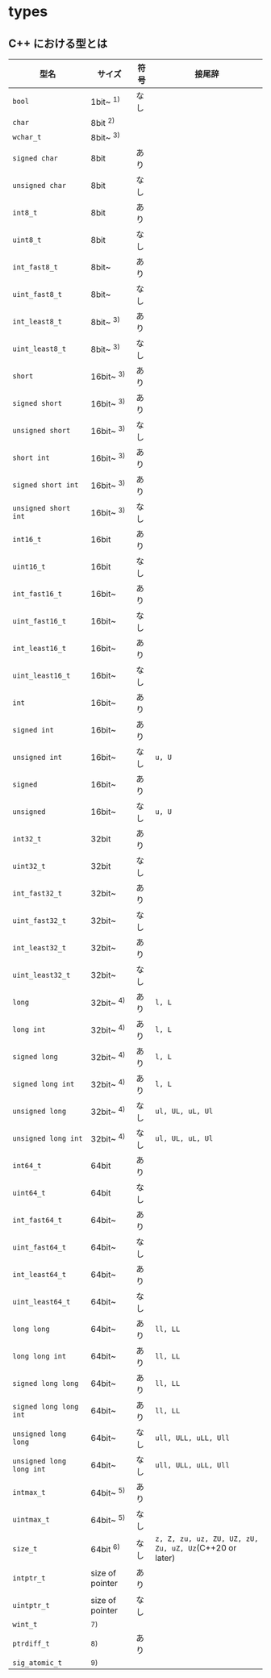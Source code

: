 # types
## C++ における型とは


| 型名                     | サイズ               | 符号 | 接尾辞                                           |
| ------------------------ | -------------------- | ---- | ------------------------------------------------ |
| `bool`                   | 1bit~ <sup>1)</sup>  | なし |                                                  |
| `char`                   | 8bit  <sup>2)</sup>  |      |                                                  |
| `wchar_t`                | 8bit~ <sup>3)</sup>  |      |                                                  |
| `signed char`            | 8bit                 | あり |                                                  |
| `unsigned char`          | 8bit                 | なし |                                                  |
| `int8_t`                 | 8bit                 | あり |                                                  |
| `uint8_t`                | 8bit                 | なし |                                                  |
| `int_fast8_t`            | 8bit~                | あり |                                                  |
| `uint_fast8_t`           | 8bit~                | なし |                                                  |
| `int_least8_t`           | 8bit~ <sup>3)</sup>  | あり |                                                  |
| `uint_least8_t`          | 8bit~ <sup>3)</sup>  | なし |                                                  |
| `short`                  | 16bit~ <sup>3)</sup> | あり |                                                  |
| `signed short`           | 16bit~ <sup>3)</sup> | あり |                                                  |
| `unsigned short`         | 16bit~ <sup>3)</sup> | なし |                                                  |
| `short int`              | 16bit~ <sup>3)</sup> | あり |                                                  |
| `signed short int`       | 16bit~ <sup>3)</sup> | あり |                                                  |
| `unsigned short int`     | 16bit~ <sup>3)</sup> | なし |                                                  |
| `int16_t`                | 16bit                | あり |                                                  |
| `uint16_t`               | 16bit                | なし |                                                  |
| `int_fast16_t`           | 16bit~               | あり |                                                  |
| `uint_fast16_t`          | 16bit~               | なし |                                                  |
| `int_least16_t`          | 16bit~               | あり |                                                  |
| `uint_least16_t`         | 16bit~               | なし |                                                  |
| `int`                    | 16bit~               | あり |                                                  |
| `signed int`             | 16bit~               | あり |                                                  |
| `unsigned int`           | 16bit~               | なし | `u, U`                                           |
| `signed`                 | 16bit~               | あり |                                                  |
| `unsigned`               | 16bit~               | なし | `u, U`                                           |
| `int32_t`                | 32bit                | あり |                                                  |
| `uint32_t`               | 32bit                | なし |                                                  |
| `int_fast32_t`           | 32bit~               | あり |                                                  |
| `uint_fast32_t`          | 32bit~               | なし |                                                  |
| `int_least32_t`          | 32bit~               | あり |                                                  |
| `uint_least32_t`         | 32bit~               | なし |                                                  |
| `long`                   | 32bit~ <sup>4)</sup> | あり | `l, L`                                           |
| `long int`               | 32bit~ <sup>4)</sup> | あり | `l, L`                                           |
| `signed long`            | 32bit~ <sup>4)</sup> | あり | `l, L`                                           |
| `signed long int`        | 32bit~ <sup>4)</sup> | あり | `l, L`                                           |
| `unsigned long`          | 32bit~ <sup>4)</sup> | なし | `ul, UL, uL, Ul`                                 |
| `unsigned long int`      | 32bit~ <sup>4)</sup> | なし | `ul, UL, uL, Ul`                                 |
| `int64_t`                | 64bit                | あり |                                                  |
| `uint64_t`               | 64bit                | なし |                                                  |
| `int_fast64_t`           | 64bit~               | あり |                                                  |
| `uint_fast64_t`          | 64bit~               | なし |                                                  |
| `int_least64_t`          | 64bit~               | あり |                                                  |
| `uint_least64_t`         | 64bit~               | なし |                                                  |
| `long long`              | 64bit~               | あり | `ll, LL`                                         |
| `long long int`          | 64bit~               | あり | `ll, LL`                                         |
| `signed long long`       | 64bit~               | あり | `ll, LL`                                         |
| `signed long long int`   | 64bit~               | あり | `ll, LL`                                         |
| `unsigned long long`     | 64bit~               | なし | `ull, ULL, uLL, Ull`                             |
| `unsigned long long int` | 64bit~               | なし | `ull, ULL, uLL, Ull`                             |
| `intmax_t`               | 64bit~ <sup>5)</sup> | あり |                                                  |
| `uintmax_t`              | 64bit~ <sup>5)</sup> | なし |                                                  |
| `size_t`                 | 64bit  <sup>6)</sup> | なし | `z, Z, zu, uz, ZU, UZ, zU, Zu, uZ, Uz`(C++20 or later) |
| `intptr_t`               | size of pointer      | あり |                                                  |
| `uintptr_t`              | size of pointer      | なし |                                                  |
| `wint_t`                 | <sup>7)</sup>        |      |                                                  |
| `ptrdiff_t`              | <sup>8)</sup>        | あり |                                                  |
| `sig_atomic_t`           | <sup>9)</sup>        |      |                                                  |